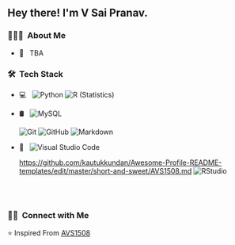 
<h2> Hey there! I'm V Sai Pranav.</h2>

<h3> 👨🏻‍💻 &nbsp;About Me </h3>

- 🤔 &nbsp; TBA

<h3> 🛠 &nbsp;Tech Stack</h3>

- 💻 &nbsp;
  ![Python](https://img.shields.io/badge/-Python-333333?style=flat&logo=python)
  ![R (Statistics)](https://img.shields.io/badge/-R-333333?style=flat&logo=R&logoColor=276DC3)


- 🛢 &nbsp;
  ![MySQL](https://img.shields.io/badge/-MySQL-333333?style=flat&logo=mysql)

  ![Git](https://img.shields.io/badge/-Git-333333?style=flat&logo=git)
  ![GitHub](https://img.shields.io/badge/-GitHub-333333?style=flat&logo=github)
  ![Markdown](https://img.shields.io/badge/-Markdown-333333?style=flat&logo=markdown)
- 🔧 &nbsp;
  ![Visual Studio Code](https://img.shields.io/badge/-Visual%20Studio%20Code-333333?style=flat&logo=visual-studio-code&logoColor=007ACC)
  
  
  
  
  
  https://github.com/kautukkundan/Awesome-Profile-README-templates/edit/master/short-and-sweet/AVS1508.md
  ![RStudio](https://img.shields.io/badge/-RStudio-333333?style=flat&logo=rstudio)

<br/>


<br/>

<h3> 🤝🏻 &nbsp;Connect with Me </h3>

<p align="center">
</p>

⭐️ Inspired From [AVS1508](https://github.com/AVS1508)
